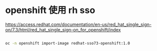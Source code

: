 # openshift 使用 rh sso

https://access.redhat.com/documentation/en-us/red_hat_single_sign-on/7.3/html/red_hat_single_sign-on_for_openshift/index

```bash

oc -n openshift import-image redhat-sso73-openshift:1.0



```